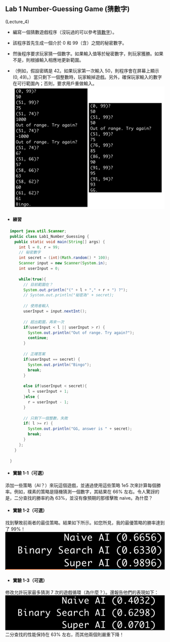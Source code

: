 ## Lab 1 Number-Guessing Game (猜數字)
  (Lecture_4)
  - 編寫一個猜數遊戲程序（沒玩過的可以參考[猜數字](https://www.funbrain.com/games/guess-the-number)）。
  - 該程序首先生成一個介於 0 和 99（含）之間的秘密數字。
  - 然後程序要求玩家猜一個數字。如果輸入值等於秘密數字，則玩家獲勝。如果不是，則根據輸入相應地更新範圍。
  - （例如，假設密碼是 42。如果玩家第一次輸入 50，則程序會在屏幕上顯示 (0, 49)。）當只剩下一個整數時，玩家輸掉遊戲。另外，確保玩家輸入的數字在可行範圍內；否則，要求用戶重做輸入。
  ![image_programming_lab1_1](./image/image_programming_lab1_1.png)

  - #### 練習
  ```java
    import java.util.Scanner;
    public class Lab1_Number_Guessing {
      public static void main(String[] args) {
        int l = 0, r = 99;
        // 秘密數字
        int secret = (int)(Math.random() * 100);
        Scanner input = new Scanner(System.in);
        int userInput = 0;
        
        while(true){
          // 目前範圍在？
          System.out.println("(" + l + "," + r + ") ?");
          // System.out.println("秘密為" + secret);
          
          // 使用者輸入
          userInput = input.nextInt();
          
          // 超出範圍，再來一次
          if(userInput < l || userInput > r) {
            System.out.println("Out of range. Try again?");
            continue;
          }
          
          // 正確答案
          if(userInput == secret) {
            System.out.println("Bingo");
            break;
          }
          
          else if(userInput < secret){
            l = userInput + 1;
          }else {
            r = userInput - 1;
          }
          
          // 只剩下一個整數，失敗
          if( l >= r) {
            System.out.println("GG, answer is " + secret);
            break;
          }
        };
      }

    }

  ```

  - #### 實驗 1-1（可選）
  添加一些策略（AI？）來玩這個遊戲，並通過使用這些策略 1e5 次來計算每個勝率。例如，樸素的策略是隨機猜測一個數字，其結果在 66% 左右。令人驚訝的是，二分查找的勝率約為 63%，並沒有像預期的那樣擊敗 naive。為什麼？

  - #### 實驗 1-2（可選）
  找到擊敗前兩者的最佳策略。結果如下所示。如您所見，我的最優策略的勝率達到了 99%！
  ![image_programming_lab1_2](./image/image_programming_lab1_2.png)

  - #### 實驗 1-3（可選）
  修改允許玩家最多猜測 7 次的遊戲循環（為什麼？）。還報告他們的表現如下：
  ![image_programming_lab1_3](./image/image_programming_lab1_3.png)
  二分查找的性能保持在 63% 左右，而其他兩個則嚴重下降！